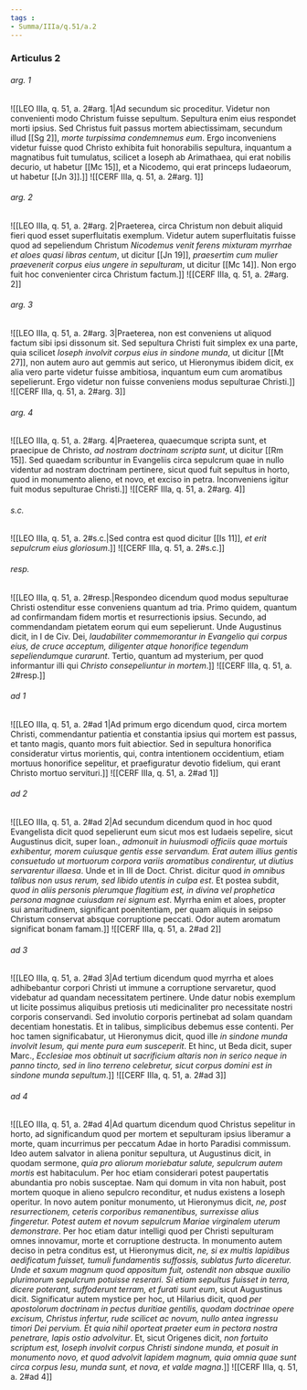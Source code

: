 ```yaml
---
tags : 
- Summa/IIIa/q.51/a.2
---
```


### Articulus 2

###### arg. 1
![[LEO IIIa, q. 51, a. 2#arg. 1|Ad secundum sic proceditur. Videtur non convenienti modo Christum fuisse sepultum. Sepultura enim eius respondet morti ipsius. Sed Christus fuit passus mortem abiectissimam, secundum illud [[Sg 2]], *morte turpissima condemnemus eum*. Ergo inconveniens videtur fuisse quod Christo exhibita fuit honorabilis sepultura, inquantum a magnatibus fuit tumulatus, scilicet a Ioseph ab Arimathaea, qui erat nobilis decurio, ut habetur [[Mc 15]], et a Nicodemo, qui erat princeps Iudaeorum, ut habetur [[Jn 3]].]]
![[CERF IIIa, q. 51, a. 2#arg. 1]]

###### arg. 2
![[LEO IIIa, q. 51, a. 2#arg. 2|Praeterea, circa Christum non debuit aliquid fieri quod esset superfluitatis exemplum. Videtur autem superfluitatis fuisse quod ad sepeliendum Christum *Nicodemus venit ferens mixturam myrrhae et aloes quasi libras centum*, ut dicitur [[Jn 19]], *praesertim cum mulier praevenerit corpus eius ungere in sepulturam*, ut dicitur [[Mc 14]]. Non ergo fuit hoc convenienter circa Christum factum.]]
![[CERF IIIa, q. 51, a. 2#arg. 2]]

###### arg. 3
![[LEO IIIa, q. 51, a. 2#arg. 3|Praeterea, non est conveniens ut aliquod factum sibi ipsi dissonum sit. Sed sepultura Christi fuit simplex ex una parte, quia scilicet *Ioseph involvit corpus eius in sindone munda*, ut dicitur [[Mt 27]], non autem auro aut gemmis aut serico, ut Hieronymus ibidem dicit, ex alia vero parte videtur fuisse ambitiosa, inquantum eum cum aromatibus sepelierunt. Ergo videtur non fuisse conveniens modus sepulturae Christi.]]
![[CERF IIIa, q. 51, a. 2#arg. 3]]

###### arg. 4
![[LEO IIIa, q. 51, a. 2#arg. 4|Praeterea, quaecumque scripta sunt, et praecipue de Christo, *ad nostram doctrinam scripta sunt*, ut dicitur [[Rm 15]]. Sed quaedam scribuntur in Evangeliis circa sepulcrum quae in nullo videntur ad nostram doctrinam pertinere, sicut quod fuit sepultus in horto, quod in monumento alieno, et novo, et exciso in petra. Inconveniens igitur fuit modus sepulturae Christi.]]
![[CERF IIIa, q. 51, a. 2#arg. 4]]

###### s.c.
![[LEO IIIa, q. 51, a. 2#s.c.|Sed contra est quod dicitur [[Is 11]], *et erit sepulcrum eius gloriosum*.]]
![[CERF IIIa, q. 51, a. 2#s.c.]]

###### resp.
![[LEO IIIa, q. 51, a. 2#resp.|Respondeo dicendum quod modus sepulturae Christi ostenditur esse conveniens quantum ad tria. Primo quidem, quantum ad confirmandam fidem mortis et resurrectionis ipsius. Secundo, ad commendandam pietatem eorum qui eum sepelierunt. Unde Augustinus dicit, in I de Civ. Dei, *laudabiliter commemorantur in Evangelio qui corpus eius, de cruce acceptum, diligenter atque honorifice tegendum sepeliendumque curarunt*. Tertio, quantum ad mysterium, per quod informantur illi qui *Christo consepeliuntur in mortem*.]]
![[CERF IIIa, q. 51, a. 2#resp.]]

###### ad 1
![[LEO IIIa, q. 51, a. 2#ad 1|Ad primum ergo dicendum quod, circa mortem Christi, commendantur patientia et constantia ipsius qui mortem est passus, et tanto magis, quanto mors fuit abiectior. Sed in sepultura honorifica consideratur virtus morientis, qui, contra intentionem occidentium, etiam mortuus honorifice sepelitur, et praefiguratur devotio fidelium, qui erant Christo mortuo servituri.]]
![[CERF IIIa, q. 51, a. 2#ad 1]]

###### ad 2
![[LEO IIIa, q. 51, a. 2#ad 2|Ad secundum dicendum quod in hoc quod Evangelista dicit quod sepelierunt eum sicut mos est Iudaeis sepelire, sicut Augustinus dicit, super Ioan., *admonuit in huiusmodi officiis quae mortuis exhibentur, morem cuiusque gentis esse servandum. Erat autem illius gentis consuetudo ut mortuorum corpora variis aromatibus condirentur, ut diutius servarentur illaesa*. Unde et in III de Doct. Christ. dicitur quod *in omnibus talibus non usus rerum, sed libido utentis in culpa est*. Et postea subdit, *quod in aliis personis plerumque flagitium est, in divina vel prophetica persona magnae cuiusdam rei signum est*. Myrrha enim et aloes, propter sui amaritudinem, significant poenitentiam, per quam aliquis in seipso Christum conservat absque corruptione peccati. Odor autem aromatum significat bonam famam.]]
![[CERF IIIa, q. 51, a. 2#ad 2]]

###### ad 3
![[LEO IIIa, q. 51, a. 2#ad 3|Ad tertium dicendum quod myrrha et aloes adhibebantur corpori Christi ut immune a corruptione servaretur, quod videbatur ad quandam necessitatem pertinere. Unde datur nobis exemplum ut licite possimus aliquibus pretiosis uti medicinaliter pro necessitate nostri corporis conservandi. Sed involutio corporis pertinebat ad solam quandam decentiam honestatis. Et in talibus, simplicibus debemus esse contenti. Per hoc tamen significabatur, ut Hieronymus dicit, quod ille *in sindone munda involvit Iesum, qui mente pura eum susceperit*. Et hinc, ut Beda dicit, super Marc., *Ecclesiae mos obtinuit ut sacrificium altaris non in serico neque in panno tincto, sed in lino terreno celebretur, sicut corpus domini est in sindone munda sepultum*.]]
![[CERF IIIa, q. 51, a. 2#ad 3]]

###### ad 4
![[LEO IIIa, q. 51, a. 2#ad 4|Ad quartum dicendum quod Christus sepelitur in horto, ad significandum quod per mortem et sepulturam ipsius liberamur a morte, quam incurrimus per peccatum Adae in horto Paradisi commissum. Ideo autem salvator in aliena ponitur sepultura, ut Augustinus dicit, in quodam sermone, *quia pro aliorum moriebatur salute, sepulcrum autem mortis* est habitaculum. Per hoc etiam considerari potest paupertatis abundantia pro nobis susceptae. Nam qui domum in vita non habuit, post mortem quoque in alieno sepulcro reconditur, et nudus existens a Ioseph operitur. In novo autem ponitur monumento, ut Hieronymus dicit, *ne, post resurrectionem, ceteris corporibus remanentibus, surrexisse alius fingeretur. Potest autem et novum sepulcrum Mariae virginalem uterum demonstrare*. Per hoc etiam datur intelligi quod per Christi sepulturam omnes innovamur, morte et corruptione destructa. In monumento autem deciso in petra conditus est, ut Hieronymus dicit, *ne, si ex multis lapidibus aedificatum fuisset, tumuli fundamentis suffossis, sublatus furto diceretur. Unde et saxum magnum quod appositum fuit, ostendit non absque auxilio plurimorum sepulcrum potuisse reserari. Si etiam sepultus fuisset in terra, dicere poterant, suffoderunt terram, et furati sunt eum*, sicut Augustinus dicit. Significatur autem mystice per hoc, ut Hilarius dicit, quod *per apostolorum doctrinam in pectus duritiae gentilis, quodam doctrinae opere excisum, Christus infertur, rude scilicet ac novum, nullo antea ingressu timori Dei pervium. Et quia nihil oporteat praeter eum in pectora nostra penetrare, lapis ostio advolvitur*. Et, sicut Origenes dicit, *non fortuito scriptum est, Ioseph involvit corpus Christi sindone munda, et posuit in monumento novo, et quod advolvit lapidem magnum, quia omnia quae sunt circa corpus Iesu, munda sunt, et nova, et valde magna*.]]
![[CERF IIIa, q. 51, a. 2#ad 4]]

